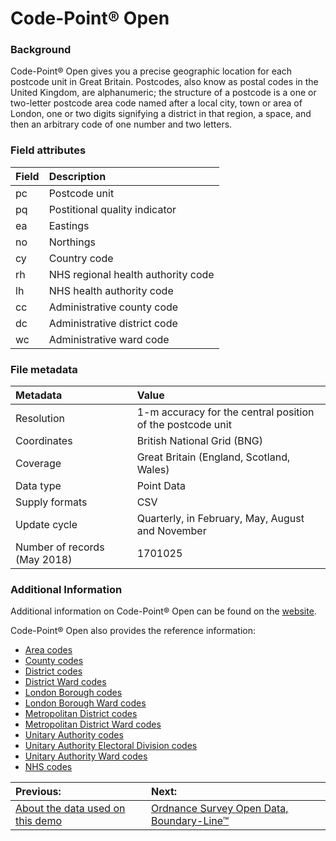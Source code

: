 # Code-Point® Open

### Background
Code-Point® Open gives you a precise geographic location for each postcode unit in Great Britain. Postcodes, also know as postal codes in the United Kingdom, are alphanumeric; the structure of a postcode is a one or two-letter postcode area code named after a local city, town or area of London, one or two digits signifying a district in that region, a space, and then an arbitrary code of one number and two letters. 

### Field attributes
| Field | Description |
| :---- | :--- |
| pc | Postcode unit |
| pq | Postitional quality indicator |
| ea | Eastings |
| no | Northings |
| cy | Country code |
| rh | NHS regional health authority  code |
| lh | NHS health authority  code |
| cc | Administrative county code |
| dc | Administrative district code |
| wc | Administrative ward code |

### File metadata
| Metadata | Value |
| :------- | :---- |
| Resolution | 1-m accuracy for the central position of the postcode unit |
| Coordinates |  British National Grid (BNG) |
| Coverage | Great Britain (England, Scotland, Wales) |
| Data type | Point Data |
| Supply formats | CSV |
| Update cycle | Quarterly, in February, May, August and November |
| Number of records (May 2018) | 1701025 |

### Additional Information
Additional information on Code-Point® Open can be found on the [website](https://www.ordnancesurvey.co.uk/business-and-government/products/code-point-open.html).

Code-Point® Open also provides the reference information:
- [Area codes](data/cpo-area-codes.md)
- [County codes](data/cpo-county-codes.md)
- [District codes](data/cpo-district-codes.md)
- [District Ward codes](data/cpo-district-ward-codes.md)
- [London Borough codes](data/cpo-lon-borough-codes.md)
- [London Borough Ward codes](data/cpo-lon-borough-ward-codes.md)
- [Metropolitan District codes](data/cpo-met-district-codes.md)
- [Metropolitan District Ward codes](data/cpo-met-district-ward-codes.md)
- [Unitary Authority codes](data/cpo-uni-auth-codes.md)
- [Unitary Authority Electoral Division codes](data/cpo-uni-auth-electoral-codes.md)
- [Unitary Authority Ward codes](data/cpo-uni-auth-ward-codes.md)
- [NHS codes](data/nhs-codes.md)

| Previous: | Next: |
| :-------- | :---- |
| [About the data used on this demo](ABOUTDATA.md) | [Ordnance Survey Open Data, Boundary-Line™](data/boundary-line.md) |
